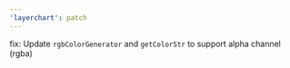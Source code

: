 ```yaml
---
'layerchart': patch
---
```


fix: Update `rgbColorGenerator` and `getColorStr` to support alpha channel (rgba)
